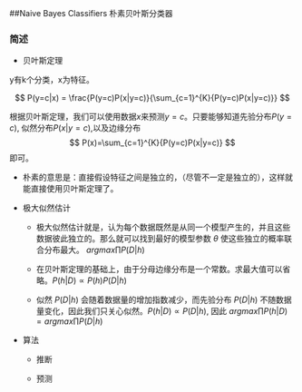 ##Naive Bayes Classifiers
朴素贝叶斯分类器

### 简述

- 贝叶斯定理

y有k个分类，x为特征。

$$
P(y=c|x) = \frac{P(y=c)P(x|y=c)}{\sum_{c=1}^{K}{P(y=c)P(x|y=c)}}
$$

根据贝叶斯定理，我们可以使用数据$x$来预测$y=c$。只要能够知道先验分布$P(y=c)$, 似然分布$P(x|y=c)$,以及边缘分布
$$
P(x)=\sum_{c=1}^{K}{P(y=c)P(x|y=c)}
$$
即可。


- 朴素的意思是：直接假设特征之间是独立的，（尽管不一定是独立的），这样就能直接使用贝叶斯定理了。


- 极大似然估计

  - 极大似然估计就是，认为每个数据既然是从同一个模型产生的，并且这些数据彼此独立的。那么就可以找到最好的模型参数 $\theta$ 使这些独立的概率联合分布最大。
$argmax \prod P(D|h)$

  - 在贝叶斯定理的基础上，由于分母边缘分布是一个常数。求最大值可以省略。$P(h|D) \propto P(h)P(D|h)$

  -  似然 $P(D|h)$ 会随着数据量的增加指数减少，而先验分布 $P(D|h)$ 不随数据量变化，因此我们只关心似然。$P(h|D) \propto P(D|h)$, 因此 $argmax \prod P(h|D) = argmax \prod P(D|h)$

- 算法

  - 推断

  - 预测
